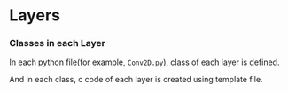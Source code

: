 # Layers  

### Classes in each Layer  

In each python file(for example, ```Conv2D.py```), class of each layer is defined.  

And in each class, c code of each layer is created using template file.  
